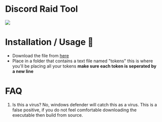 # Discord Raid Tool
![](https://raw.githubusercontent.com/RustyBalboadev/Discord-Raid-Tool/master/discordraid.png)
# Installation / Usage 🔧
* Download the file from [here](https://github.com/RustyBalboadev/Discord-Raid-Tool/releases/download/v1.4/Discord.Raid.rar)
* Place in a folder that contains a text file named "tokens" this is where you'll be placing all your tokens **make sure each token is seperated by a new line**

# FAQ
1. Is this a virus?
No, windows defender will catch this as a virus. This is a false positive, if you do not feel comfortable downloading the executable then build from source.
